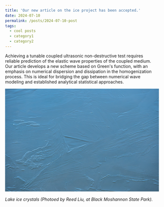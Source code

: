 ```yaml
---
title: 'Our new article on the ice project has been accepted.'
date: 2024-07-10
permalink: /posts/2024-07-10-post
tags:
  - cool posts
  - category1
  - category2
---
```


Achieving a tunable coupled ultrasonic non-destructive test requires reliable prediction of the elastic wave properties of the coupled medium. Our article develops a new scheme based on Green's function, with an emphasis on numerical dispersion and dissipation in the homogenization process. This is ideal for bridging the gap between numerical wave modeling and established analytical statistical approaches.

![marmot](/images/lakeIce.png)

_Lake ice crystals (Photoed by Reed Liu, at Black Moshannon State Park)._

<!-- 
Headings are cool
======

You can have many headings
======

Aren't headings cool?
------ -->